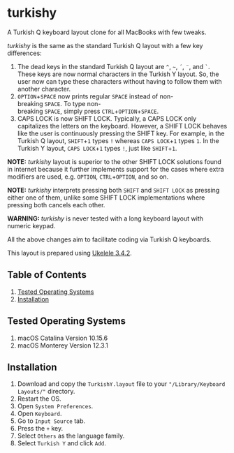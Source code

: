 # turkishy
A Turkish Q keyboard layout clone for all MacBooks with few tweaks.

*turkishy* is the same as the standard Turkish Q layout with a few key differences:

1. The dead keys in the standard Turkish Q layout are `^`, `~`, `´`, `¨`, and `` ` ``. These keys are now normal characters in the Turkish Y layout. So, the user now can type these characters without having to follow them with another character.
2. `OPTION`+`SPACE` now prints regular `SPACE` instead of non-breaking `SPACE`. To type non-breaking `SPACE`, simply press `CTRL`+`OPTION`+`SPACE`.
3. CAPS LOCK is now SHIFT LOCK. Typically, a CAPS LOCK only capitalizes the letters on the keyboard. However, a SHIFT LOCK behaves like the user is continuously pressing the SHIFT key. For example, in the Turkish Q layout, `SHIFT`+`1` types `!` whereas `CAPS LOCK`+`1` types `1`. In the Turkish Y layout, `CAPS LOCK`+`1` types `!`, just like `SHIFT`+`1`.

**NOTE:** *turkishy* layout is superior to the other SHIFT LOCK solutions found in internet because it further implements support for the cases where extra modifiers are used, e.g. `OPTION`, `CTRL`+`OPTION`, and so on.

**NOTE:** *turkishy* interprets pressing both `SHIFT` and `SHIFT LOCK` as pressing either one of them, unlike some SHIFT LOCK implementations where pressing both cancels each other.

**WARNING:** *turkishy* is never tested with a long keyboard layout with numeric keypad.

All the above changes aim to facilitate coding via Turkish Q keyboards.

This layout is prepared using [Ukelele 3.4.2](https://software.sil.org/ukelele/).

## Table of Contents
1. [Tested Operating Systems](#tested-systems)
2. [Installation](#installation)

<a name="tested-systems"></a>
## Tested Operating Systems
1. macOS Catalina Version 10.15.6
2. macOS Monterey Version 12.3.1

<a name="installation"></a>
## Installation
1. Download and copy the `TurkishY.layout` file to your `"/Library/Keyboard Layouts/"` directory.
2. Restart the OS.
3. Open `System Preferences`.
4. Open `Keyboard`.
5. Go to `Input Source` tab.
6. Press the `+` key.
7. Select `Others` as the language family.
8. Select `Turkish Y` and click `Add`. 

